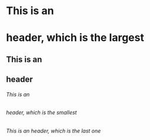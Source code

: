 # This is an <h1> header, which is the largest
## This is an <h2> header
###### This is an <h6> header, which is the smallest
###### This is an <H7> header, which is the last one 
